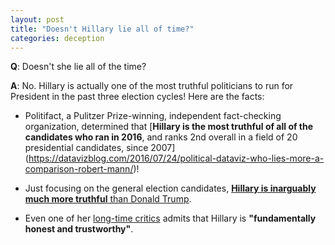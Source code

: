 ```yaml
---
layout: post
title: "Doesn't Hillary lie all of time?"
categories: deception
---
```


**Q**: Doesn't she lie all of the time?

**A**: No. Hillary is actually one of the most truthful politicians to run for President in the past three election cycles! Here are the facts:

* Politifact, a Pulitzer Prize-winning, independent fact-checking organization, determined that [**Hillary is the most truthful of all of the candidates who ran in 2016**, and ranks 2nd overall in a field of 20 presidential candidates, since 2007]  (https://datavizblog.com/2016/07/24/political-dataviz-who-lies-more-a-comparison-robert-mann/)!

* Just focusing on the general election candidates, [**Hillary is inarguably much more truthful** than Donald Trump](http://www.politifact.com/truth-o-meter/lists/people/comparing-hillary-clinton-donald-trump-truth-o-met/).

* Even one of her [long-time critics](https://www.theguardian.com/commentisfree/2016/mar/28/hillary-clinton-honest-transparency-jill-abramson) admits that Hillary is **"fundamentally honest and trustworthy"**.
